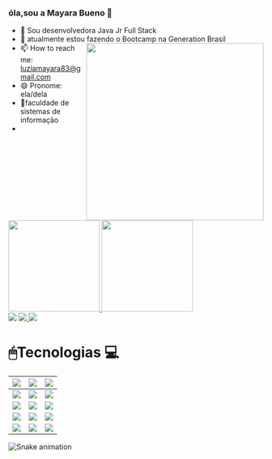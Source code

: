 ###  óla,sou a Mayara Bueno 👋



- 🔭 Sou desenvolvedora Java Jr Full Stack
- 🌱 atualmente estou fazendo o Bootcamp na Generation Brasil         <img align='right' src="https://media.giphy.com/media/Swytr5ngUDfDwtXKOz/giphy.gif" width="350">
- 📫 How to reach me: luziamayara83@gmail.com
- 😄 Pronome: ela/dela
- 🧠faculdade de sistemas de  informação
-

  <div>
  <a href="https://github.com/Mayaralbueno">
  <img height = "180em" src = "https://github-readme-stats.vercel.app/api?username=Mayaralbueno&show_icons=true&theme=dark&include_all_commits=true&count_private=true" />   
  <img height = "180em" src = "https://github-readme-stats.vercel.app/api/top-langs/?username=Mayaralbueno&layout=compact&langs_count=7&theme=dark" />
</div
    
 
 
  
 
    
<a href="https://instagram.com/mayara.s.bueno" target="_blank"><img src="https://img.shields.io/badge/-Instagram-%23E4405F?style=for-the-badge&logo=instagram&logoColor=white" target="_blank"></a>
  <a href = "luziamayara83@gmail.com"><img src="https://img.shields.io/badge/Gmail-D14836?style=for-the-badge&logo=gmail&logoColor=white" />
  <a href="https://www.linkedin.com/in/mayara-bueno-b9bb55212" target="_blank"><img src="https://img.shields.io/badge/-LinkedIn-%230077B5?style=for-the-badge&logo=linkedin&logoColor=white" target="_blank"></a> 
  
    
#  🖱Tecnologias 💻
  
  
  | <img src="https://img.shields.io/badge/HTML5-orange?style=for-the-badge&logo=html5&logoColor=white"> | <img src="https://img.shields.io/badge/CSS3-blue?style=for-the-badge&logo=css3&logoColor=white"> | <img src="https://img.shields.io/badge/JavaScript-323330?style=for-the-badge&logo=javascript&logoColor=F7DF1E"> |
| :----------------------------------------------------------: | :----------------------------------------------------------: | :----------------------------------------------------------: |
| <img src="https://img.shields.io/badge/Angular-DD0031?style=for-the-badge&logo=angular&logoColor=white"> | <img src="https://img.shields.io/badge/Java-purple?style=for-the-badge&logo=java&logoColor=white"> | <img src="https://img.shields.io/badge/MySQL-00000F?style=for-the-badge&logo=mysql&logoColor=white"> |
| <img src="https://img.shields.io/badge/Spring_Boot-F2F4F9?style=for-the-badge&logo=spring-boot"> | <img src="https://img.shields.io/badge/Docker-gold?style=for-the-badge&logo=docker&logoColor=black"> | <img src="https://img.shields.io/badge/Git-008000?style=for-the-badge&logo=git&logoColor=white">
  |<img src="https://img.shields.io/badge/Bootstrap-563D7C?style=for-the-badge&logo=bootstrap&logoColor=white" /> | <img src="https://img.shields.io/badge/Postman-FF6C37?style=for-the-badge&logo=Postman&logoColor=white"/> | <img src="https://img.shields.io/badge/Eclipse-2C2255?style=for-the-badge&logo=eclipse&logoColor=white" /> |
<img src="https://img.shields.io/badge/Visual_Studio-5C2D91?style=for-the-badge&logo=visual%20studio&logoColor=white" /> | <img src="https://img.shields.io/badge/Heroku-430098?style=for-the-badge&logo=heroku&logoColor=white"> | <img src="https://img.shields.io/badge/Figma-F24E1E?style=for-the-badge&logo=figma&logoColor=white">


  
  
  
  
  
  ![Snake animation](https://github.com/codethi/codethi/blob/output/github-contribution-grid-snake.svg)
</div>










